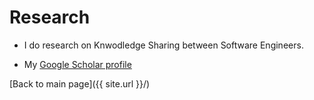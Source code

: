 # Research


- I do research on Knwodledge Sharing between Software Engineers.

- My [Google Scholar profile](https://scholar.google.com.br/citations?user=R7hC3-wAAAAJ)


[Back to main page]({{ site.url }}/)


